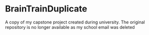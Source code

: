 # BrainTrainDuplicate
A copy of my capstone project created during university. The original repository is no longer available as my school email was deleted

